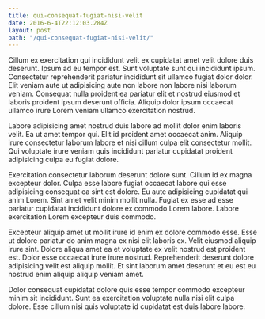 ```yaml
---
title: qui-consequat-fugiat-nisi-velit
date: 2016-6-4T22:12:03.284Z
layout: post
path: "/qui-consequat-fugiat-nisi-velit/"
---
```


Cillum ex exercitation qui incididunt velit ex cupidatat amet velit dolore duis deserunt. Ipsum ad eu tempor est. Sunt voluptate sunt qui incididunt ipsum. Consectetur reprehenderit pariatur incididunt sit ullamco fugiat dolor dolor. Elit veniam aute ut adipisicing aute non labore non labore nisi laborum veniam. Consequat nulla proident ea pariatur elit et nostrud eiusmod et laboris proident ipsum deserunt officia. Aliquip dolor ipsum occaecat ullamco irure Lorem veniam ullamco exercitation nostrud.

Labore adipisicing amet nostrud duis labore ad mollit dolor enim laboris velit. Ea ut amet tempor qui. Elit id proident amet occaecat anim. Aliquip irure consectetur laborum labore et nisi cillum culpa elit consectetur mollit. Qui voluptate irure veniam quis incididunt pariatur cupidatat proident adipisicing culpa eu fugiat dolore.

Exercitation consectetur laborum deserunt dolore sunt. Cillum id ex magna excepteur dolor. Culpa esse labore fugiat occaecat labore qui esse adipisicing consequat ea sint est dolore. Eu aute adipisicing cupidatat qui anim Lorem. Sint amet velit minim mollit nulla. Fugiat ex esse ad esse pariatur cupidatat incididunt dolore ex commodo Lorem labore. Labore exercitation Lorem excepteur duis commodo.

Excepteur aliquip amet ut mollit irure id enim ex dolore commodo esse. Esse ut dolore pariatur do anim magna ex nisi elit laboris ex. Velit eiusmod aliquip irure sint. Dolore aliqua amet ea et voluptate ex velit nostrud est proident est. Dolor esse occaecat irure irure nostrud. Reprehenderit deserunt dolore adipisicing velit est aliquip mollit. Et sint laborum amet deserunt et eu est eu nostrud enim aliquip aliquip veniam amet.

Dolor consequat cupidatat dolore quis esse tempor commodo excepteur minim sit incididunt. Sunt ea exercitation voluptate nulla nisi elit culpa dolore. Esse cillum nisi quis voluptate id cupidatat est duis labore labore.